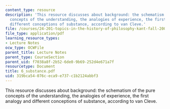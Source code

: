 ```yaml
---
content_type: resource
description: 'This resource discusses about background: the schematism of the pure
  concepts of the understanding, the analogies of experience, the first analogy and
  different conceptions of substance, according to van Cleve.'
file: /courses/24-201-topics-in-the-history-of-philosophy-kant-fall-2005/319bca54076ceca9e737c1b2124abbf3_6_substance.pdf
file_type: application/pdf
learning_resource_types:
- Lecture Notes
ocw_type: OCWFile
parent_title: Lecture Notes
parent_type: CourseSection
parent_uid: f7038a8f-2b52-6de0-9b69-252d4e671a7f
resourcetype: Document
title: 6_substance.pdf
uid: 319bca54-076c-eca9-e737-c1b2124abbf3
---
```

This resource discusses about background: the schematism of the pure concepts of the understanding, the analogies of experience, the first analogy and different conceptions of substance, according to van Cleve.

